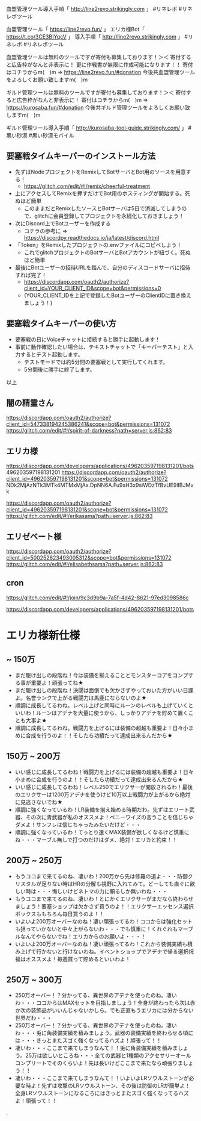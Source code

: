 
血盟管理ツール導入手順「 http://line2revo.strikingly.com 」
#リネレボ
#リネレボツール

血盟管理ツール「 https://line2revo.fun/ 」
エリカ様Bot「 https://t.co/3CE3BIYqcV 」
導入手順「 http://line2revo.strikingly.com 」
#リネレボ
#リネレボツール


血盟管理ツールは無料のツールですが寄付も募集しております！＞＜
寄付すると広告枠がなんと非表示に！
更に作戦書が無限に作成可能になります！！
寄付はコチラからm(　)m => https://line2revo.fun/#donation
今後共血盟管理ツールをよろしくお願い致しますm(　)m


ギルド管理ツールは無料のツールですが寄付も募集しております！＞＜
寄付すると広告枠がなんと非表示に！
寄付はコチラからm(　)m => https://kurosaba.fun/#donation
今後共ギルド管理ツールをよろしくお願い致しますm(　)m


ギルド管理ツール導入手順「 http://kurosaba-tool-guide.strikingly.com/ 」
#黒い砂漠
#黒い砂漠モバイル


## 要塞戦タイムキーパーのインストール方法

- 先ずはNodeプロジェクトをRemixしてBotサーバとBot用のソースを用意する！
  + https://glitch.com/edit/#!/remix/cheerful-treatment
- 上にアクセスしてRemixを押すだけでBot用のホスティングが開始する。死ぬほど簡単
  + このままだとRemixしたソースとBotサーバは5日で消滅してしまうので、glitchに会員登録してプロジェクトを永続化しておきましょう！
- 次にDiscord上でBotユーザーを作成する
  + コチラの参考に => https://discordpy.readthedocs.io/ja/latest/discord.html
- 「Token」をRemixしたプロジェクトの.envファイルにコピペしよう！
  + これでglitchプロジェクトのBotサーバとBotアカウントが紐づく。死ぬほど簡単
- 最後にBotユーザーの招待URLを踏んで、自分のディスコードサーバに招待すれば完了！
  + https://discordapp.com/oauth2/authorize?client_id=YOUR_CLIENT_ID&scope=bot&permissions=0
  + (YOUR_CLIENT_IDを上記で登録したBotユーザーのClientIDに置き換えましょう！)

## 要塞戦タイムキーパーの使い方

- 要塞戦の日にVoiceチャットに接続すると勝手に起動します！
- 事前に動作確認したい場合は、テキストチャットで「キーパーテスト」と入力するとテスト起動します。
  + テストモードでは約5分間の要塞戦として実行してくれます。
  + 5分間後に勝手に終了します。

以上

## 闇の精霊さん

https://discordapp.com/oauth2/authorize?client_id=547338194245386241&scope=bot&permissions=131072
https://glitch.com/edit/#!/spirit-of-darkness?path=server.js:862:83

## エリカ様

https://discordapp.com/developers/applications/496203597198131201/bots
496203597198131201
https://discordapp.com/oauth2/authorize?client_id=496203597198131201&scope=bot&permissions=131072
NDk2MjAzNTk3MTk4MTMxMjAx.DpNN6A.Fu9aH3x9siWDzTfBvUE9lIBJMvk

https://discordapp.com/oauth2/authorize?client_id=496203597198131201&scope=bot&permissions=131072
https://glitch.com/edit/#!/erikasama?path=server.js:862:83


## エリゼベート様

https://discordapp.com/oauth2/authorize?client_id=500252623493005312&scope=bot&permissions=131072
https://glitch.com/edit/#!/elisabethsama?path=server.js:862:83


## cron

https://glitch.com/edit/#!/join/9c3d9b9a-7a5f-4d42-8621-97ed3098586c


https://discordapp.com/developers/applications/496203597198131201/bots




# エリカ様新仕様

## ~ 150万

- まだ駆け出しの段階ね！今は装備を揃えることとモンスターコアをコンプする事が重要よ！頑張ってね★
- まだ駆け出しの段階ね！決闘は面倒でも欠かさずやっておいた方がいい日課よ。名誉ランクで上がる戦闘力は馬鹿にならないのよ★
- 順調に成長してるわね。レベル上げと同時にルーンのレベルも上げていくといいわ！ルーンはアデナを大量に使うから、しっかりアデナを貯めて置くことも大事よ★
- 順調に成長してるわね。戦闘力を上げるには装備の超越も重要よ！日々小まめに合成を行うのよ！！そしたら功績だって達成出来るんだから★


## 150万 ~ 200万

- いい感じに成長してるわね！戦闘力を上げるには装備の超越も重要よ！日々小まめに合成を行うのよ！！そしたら功績だって達成出来るんだから★
- いい感じに成長してるわね！レベル250でエリクサーが開放されるわ！最後のエリクサーは1200万アデナを使うけど10万以上戦闘力が上がるから絶対に見逃さないでね★
- 順調に強くなっているわ！LR装備を揃え始める時期だわ。先ずはエリート武器、その次に青武器が私のオススメよ！ペニーワイズの言うことを信じちゃダメよ！サンフレは信じちゃったみたいだけど・・・
- 順調に強くなっているわ！てっとり速くMAX装備が欲しくなるけど慎重にね・・・マーブル無しで打つのだけはダメ、絶対！エリカと約束！！


## 200万 ~ 250万

- もうココまで来てるのね、凄いわ！200万から先は修羅の道よ・・・防御クリスタルが足りない時はHRの分解も視野に入れてみて。どーしても直ぐに欲しい時は・・・悔しいけどネトマの力に頼るしか無いわね・・・
- もうココまで来てるのね、凄いわ！とにかくエリクサーがまだなら終わらせましょう！要塞ショップは欠かさず買うのよ！！エリクサーエッセンス選択ボックスももちろん毎日買うのよ！！
- いよいよ200万オーバーなのね！凄い頑張ってるわ！ココからは強化セットも狙っていかないと中々上がらないわ・・・でも慎重に！くれぐれもマーブルなんてやらないでね！エリカからのお願いよ・・・！
- いよいよ200万オーバーなのね！凄い頑張ってるわ！これから装備実績も積み上げて行かないと行けないわね。イベントショップでアデナで帰る選択祝福はオススメよ！毎週買って貯めるといいわよ！

## 250万 ~ 300万

- 250万オーバー！？分かってる、異世界のアデナを使ったのね。凄いわ・・・ココからはMAXセットを目指しましょう！全身が終わったら次は赤か次の装飾品がいいんじゃないかしら。でも正直もうエリカには分からない世界だわ・・・
- 250万オーバー！？分かってる、異世界のアデナを使ったのね。凄いわ・・・兎に角装備実績を積みましょう。武器の装備実績を終わらせる頃には・・・きっとまたスゴく強くなってるハズよ！頑張って！！
- 凄いわ・・・ここまで来てしまうなんて！！兎に角装備実績を積みましょう。25万は欲しいところね・・・全ての武器と1種類のアクセサリーオールコンプリートでそのくらいよ！先は長いけどここまで来たなら頑張りましょう！！
- 凄いわ・・・ここまで来てしまうなんて！！いよいよLRソウルストーンが必要な時よ！先ずは攻撃のLRソウルストーン、その後は防御のLRが簡単よ！全身LRソウルストーンになるころにはきっとまたスゴく強くなってるハズよ！頑張って！！






.
